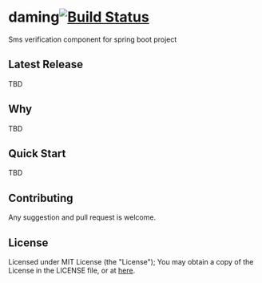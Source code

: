 # daming[![Build Status](https://travis-ci.org/TheBund1st/daming.svg?branch=master)](https://travis-ci.org/TheBund1st/daming)
Sms verification component for spring boot project



## Latest Release

TBD

## Why

TBD

## Quick Start

TBD


## Contributing

Any suggestion and pull request is welcome.



## License

Licensed under MIT License (the "License"); You may obtain a copy of the License in the LICENSE file, or at [here](https://github.com/Hippoom/wechat-mp-starter/blob/master/LICENSE).